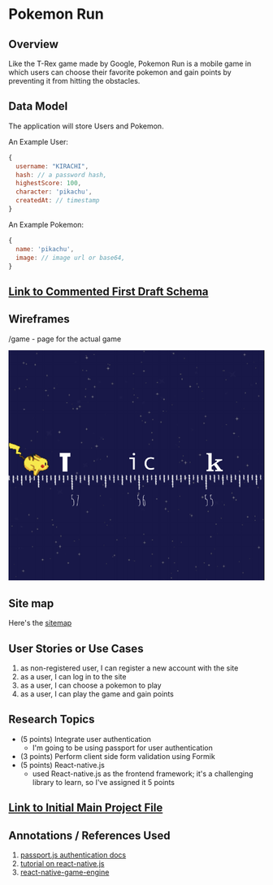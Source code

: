 # Pokemon Run

## Overview

Like the T-Rex game made by Google, Pokemon Run is a mobile game in which users can choose their favorite pokemon and gain points by preventing it from hitting the obstacles.

## Data Model

The application will store Users and Pokemon.

An Example User:

```javascript
{
  username: "KIRACHI",
  hash: // a password hash,
  highestScore: 100,
  character: 'pikachu',
  createdAt: // timestamp
}
```

An Example Pokemon:

```javascript
{
  name: 'pikachu',
  image: // image url or base64,
}
```

## [Link to Commented First Draft Schema](./backend/db.js)

## Wireframes

/game - page for the actual game

![game](./documentation/game.png)

## Site map

Here's the [sitemap](./documentation/sitemap.png)

## User Stories or Use Cases

1. as non-registered user, I can register a new account with the site
2. as a user, I can log in to the site
3. as a user, I can choose a pokemon to play
4. as a user, I can play the game and gain points

## Research Topics

- (5 points) Integrate user authentication
  - I'm going to be using passport for user authentication
- (3 points) Perform client side form validation using Formik
- (5 points) React-native.js
  - used React-native.js as the frontend framework; it's a challenging library to learn, so I've assigned it 5 points

## [Link to Initial Main Project File](backend/app.js)

## Annotations / References Used

1. [passport.js authentication docs](http://passportjs.org/docs)
2. [tutorial on react-native.js](https://reactnative.dev/docs/getting-started)
3. [react-native-game-engine](https://github.com/bberak/react-native-game-engine)
